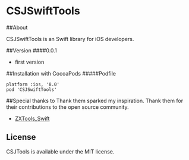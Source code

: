 # CSJSwiftTools

##About

CSJSwiftTools is an Swift library for iOS developers.

##Version
####0.0.1
* first version


##Installation with CocoaPods
#####Podfile
```
platform :ios, '8.0'
pod 'CSJSwiftTools'
```

##Special thanks to
Thank them sparked my inspiration. Thank them for their contributions to the open source community.

* [ZXTools_Swift](https://github.com/zhangxigithub/ZXTools_Swift) 

## License
CSJTools is available under the MIT license.
